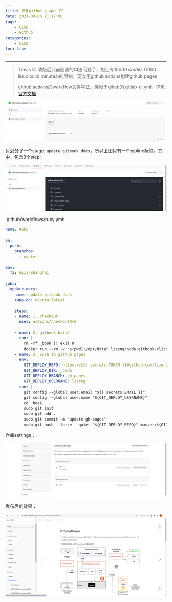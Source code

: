 ```yaml
---
title: 修复github pages CI
date: 2021-09-06 21:17:00
tags:
    - CICD
    - Github
categories:
    - CICD
toc: true
---
```




---

> Travis CI 改版后此前配置的CI出问题了，加上有10000 *credits* (1000 linux build minutes)的限制，现改用github actions构建github pages
>
> github actions的workflow文件写法，类似于gitlab的.gitlab-ci.yml，详见[官方文档](https://docs.github.com/en/actions/reference/workflow-syntax-for-github-actions)



![image-20210906012604864](../../assets/images2021/github-actions/image-20210906012604864.png)



<!-- more -->

只划分了一个stage: `update gitbook docs`，所以上图只有一个pipline标签。其中，包含3个step:

![image-20210906020757779](../../assets/images2021/github-actions/image-20210906020757779.png)



.github/workflows/ruby.yml:


```yaml
name: Ruby

on:
  push:
    branches: 
      - master

env:
  TZ: Asia/Shanghai

jobs:
  update-docs:
    name: update gitbook docs
    runs-on: ubuntu-latest
    
    steps:
    - name: 1. checkout
      uses: actions/checkout@v2

    - name: 2. gitbook build
      run: |
        rm -rf _book || exit 0
        docker run --rm -v "$(pwd):/opt/data" lzzeng/node-gitbook-cli:alpine sh -c "gitbook install && gitbook build"
    - name: 3. push to github pages
      env:
        GIT_DEPLOY_REPO: https://${{ secrets.TOKEN }}@github.com/lzzeng/docs.git
        GIT_DEPLOY_DIR: _book
        GIT_DEPLOY_BRANCH: gh-pages
        GIT_DEPLOY_USERNAME: lzzeng
      run: |
        git config --global user.email "${{ secrets.EMAIL }}"
        git config --global user.name "${GIT_DEPLOY_USERNAME}"
        cd _book
        sudo git init
        sudo git add .
        sudo git commit -m "update gh-pages"
        sudo git push --force --quiet "${GIT_DEPLOY_REPO}" master:${GIT_DEPLOY_BRANCH}
```



仓库settings：

![image-20210906021036380](../../assets/images2021/github-actions/image-20210906021036380.png)



发布后的效果：

![image-20210906023044703](../../assets/images2021/github-actions/image-20210906023044703.png)
